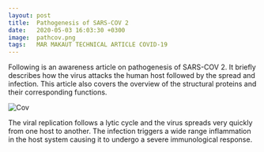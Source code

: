 ```yaml
---
layout: post
title:  Pathogenesis of SARS-COV 2
date:   2020-05-03 16:03:30 +0300
image:  pathcov.png
tags:   MAR MAKAUT TECHNICAL ARTICLE COVID-19
---
```

Following is an awareness article on pathogenesis of SARS-COV 2. It briefly describes how the virus attacks the human host followed by the spread and infection. This article also covers the overview of the structural proteins and their corresponding functions. 

<img src="{{ site.url }}/img/pathcov2.png" alt="Cov">

The viral replication follows a lytic cycle and the virus spreads very quickly from one host to another. The infection triggers a wide range inflammation in the host system causing it to undergo a severe immunological response. 